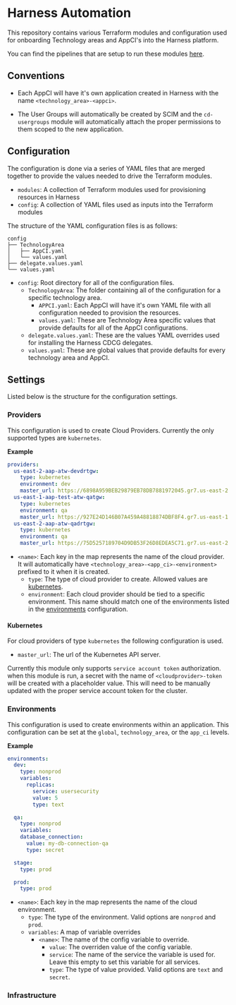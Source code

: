 # Harness Automation

This repository contains various Terraform modules and configuration used for onboarding Technology areas and AppCI's into the Harness platform.

You can find the pipelines that are setup to run these modules [here](https://app.harness.io/ng/#/account/H6rHO8vtQYKelD_wgjnMpA/cd/orgs/default/projects/Harness_Automation/pipelines).

## Conventions

- Each AppCI will have it's own application created in Harness with the name `<technology_area>-<appci>`. 

- The User Groups will automatically be created by SCIM and the `cd-usergroups` module will automatically attach the proper permissions to them scoped to the new application. 

## Configuration

The configuration is done via a series of YAML files that are merged together to provide the values needed to drive the Terraform modules. 

- `modules`: A collection of Terraform modules used for provisioning resources in Harness
- `config`: A collection of YAML files used as inputs into the Terraform modules
 
The structure of the YAML configuration files is as follows:

```
config
├── TechnologyArea
│   ├── AppCI.yaml
│   └── values.yaml
├── delegate.values.yaml
└── values.yaml
```

- `config`: Root directory for all of the configuration files.
  - `TechnologyArea`: The folder containing all of the configuration for a specific technology area.
    - `APPCI.yaml`: Each AppCI will have it's own YAML file with all configuration needed to provision the resources.
    - `values.yaml`: These are Technology Area specific values that provide defaults for all of the AppCI configurations.
  - `delegate.values.yaml`: These are the values YAML overrides used for installing the Harness CDCG delegates.
  - `values.yaml`: These are global values that provide defaults for every technology area and AppCI.

## Settings

Listed below is the structure for the configuration settings.

### Providers

This configuration is used to create Cloud Providers. Currently the only supported types are `kubernetes`. 

**Example**
```yaml
providers:
  us-east-2-aap-atw-devdrtgw:
    type: kubernetes
    environment: dev
    master_url: https://6898A959BEB29879EB78DB7881972045.gr7.us-east-2.eks.amazonaws.com
  us-east-1-aap-test-atw-qatgw:
    type: kubernetes
    environment: qa
    master_url: https://927E24D146B07A459A48818874DBF8F4.gr7.us-east-1.eks.amazonaws.com
  us-east-2-aap-atw-qadrtgw:
    type: kubernetes
    environment: qa
    master_url: https://75D5257189704D9DB53F26D8EDEA5C71.gr7.us-east-2.eks.amazonaws.com

```


- `<name>`: Each key in the map represents the name of the cloud provider. It will automatically have `<technology_area>-<app_ci>-<environment>` prefixed to it when it is created. 
  - `type`: The type of cloud provider to create. Allowed values are [kubernetes](#provider-kubernetes).
  - `environment`: Each cloud provider should be tied to a specific environment. This name should match one of the environments listed in the [environments](#environments) configuration.

#### <a name="provider-kubernetes"></a>Kubernetes

For cloud providers of type `kubernetes` the following configuration is used.
- `master_url`: The url of the Kubernetes API server.

Currently this module only supports `service account token` authorization. when this module is run, a secret with the name of `<cloudprovider>-token` will be created with a placeholder value. This will need to be manually updated with the proper service account token for the cluster.

### Environments

This configuration is used to create environments within an application. This configuration can be set at the `global`, `technology_area`, or the `app_ci` levels.

**Example**
```yaml
environments:
  dev:
    type: nonprod
    variables: 
      replicas:
        service: usersecurity
        value: 5
        type: text

  qa:
    type: nonprod
    variables: 
    database_connection:
      value: my-db-connection-qa
      type: secret

  stage:
    type: prod

  prod:
    type: prod
```

- `<name>`: Each key in the map represents the name of the cloud environment.
  - `type`: The type of the environment. Valid options are `nonprod` and `prod`.
  - `variables`: A map of variable overrides
    - `<name>`: The name of the config variable to override.
      - `value`: The overriden value of the config variable.
      - `service`: The name of the service the variable is used for. Leave this empty to set this variable for all services.
      - `type`: The type of value provided. Valid options are `text` and `secret`.


### Infrastructure


